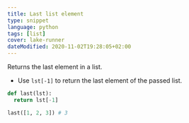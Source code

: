 ```yaml
---
title: Last list element
type: snippet
language: python
tags: [list]
cover: lake-runner
dateModified: 2020-11-02T19:28:05+02:00
---
```


Returns the last element in a list.

- Use `lst[-1]` to return the last element of the passed list.

```py
def last(lst):
  return lst[-1]
```

```py
last([1, 2, 3]) # 3
```

